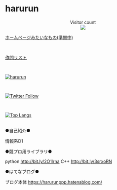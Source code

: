 # harurun

<p align="center"> 
  Visitor count<br>
  <img src="https://profile-counter.glitch.me/harurunrunrun/count.svg" />
</p>

[ホームページみたいなもの(準備中)](https://harurunrunrun.github.io/Homepages/)

<br>

[作問リスト](https://harurunrunrun.github.io/Homepages/src/problemlist.html)

<br>

[![harurun](https://img.shields.io/endpoint?url=https%3A%2F%2Fatcoder-badges.now.sh%2Fapi%2Fatcoder%2Fjson%2Fharurun)](https://atcoder.jp/users/harurun)

<br>

[![Twitter Follow](https://img.shields.io/twitter/follow/harurun_p?style=social)](https://twitter.com/harurun_p) 

<br>

[![Top Langs](https://github-readme-stats.vercel.app/api/top-langs/?username=harurunrunrun&layout=compact)](https://github.com/anuraghazra/github-readme-stats) 


<br>
●自己紹介●

情報系D1

●競プロ用ライブラリ●

python http://bit.ly/2O1lrna
C++ http://bit.ly/3srxoRN

●はてなブログ●

ブログ本体 https://harurunppp.hatenablog.com/
